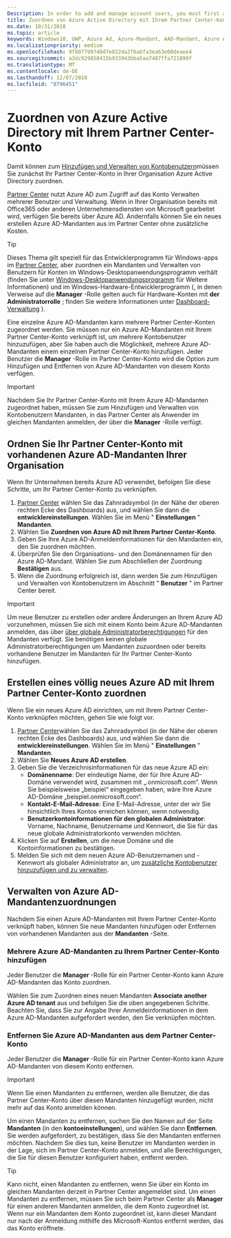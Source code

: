 ```yaml
---
Description: In order to add and manage account users, you must first associate your Partner Center account with your organization's Azure Active Directory.
title: Zuordnen von Azure Active Directory mit Ihrem Partner Center-Konto
ms.date: 10/31/2018
ms.topic: article
keywords: Windows10, UWP, Azure Ad, Azure-Mandant, AAD-Mandant, Azure AD-Mandant, Mandantenverwaltung, Mandanten
ms.localizationpriority: medium
ms.openlocfilehash: 9f807799740d7e832da2f6a6fa3ea63e00deaee4
ms.sourcegitcommit: a3dc929858415b933943bba5aa7487ffa721899f
ms.translationtype: MT
ms.contentlocale: de-DE
ms.lasthandoff: 12/07/2018
ms.locfileid: "8796451"
---
```

# <a name="associate-azure-active-directory-with-your-partner-center-account"></a>Zuordnen von Azure Active Directory mit Ihrem Partner Center-Konto

Damit können zum [Hinzufügen und Verwalten von Kontobenutzern](add-users-groups-and-azure-ad-applications.md)müssen Sie zunächst Ihr Partner Center-Konto in Ihrer Organisation Azure Active Directory zuordnen. 

[Partner Center](https://partner.microsoft.com/dashboard) nutzt Azure AD zum Zugriff auf das Konto Verwalten mehrerer Benutzer und Verwaltung. Wenn in Ihrer Organisation bereits mit Office365 oder anderen Unternehmensdiensten von Microsoft gearbeitet wird, verfügen Sie bereits über Azure AD. Andernfalls können Sie ein neues erstellen Azure AD-Mandanten aus im Partner Center ohne zusätzliche Kosten.

> [!TIP]
> Dieses Thema gilt speziell für das Entwicklerprogramm für Windows-apps im [Partner Center](https://partner.microsoft.com/dashboard), aber zuordnen ein Mandanten und Verwalten von Benutzern für Konten im Windows-Desktopanwendungsprogramm verhält (finden Sie unter [Windows-Desktopanwendungsprogramm](https://docs.microsoft.com/windows/desktop/appxpkg/windows-desktop-application-program#add-and-manage-account-users) für Weitere Informationen) und im Windows-Hardware-Entwicklerprogramm (, in denen Verweise auf die **Manager** -Rolle gelten auch für Hardware-Konten mit **der Administratorrolle** ; finden Sie weitere Informationen unter [Dashboard-Verwaltung](https://docs.microsoft.com/windows-hardware/drivers/dashboard/dashboard-administration) ).

Eine einzelne Azure AD-Mandanten kann mehrere Partner Center-Konten zugeordnet werden. Sie müssen nur ein Azure AD-Mandanten mit Ihrem Partner Center-Konto verknüpft ist, um mehrere Kontobenutzer hinzuzufügen, aber Sie haben auch die Möglichkeit, mehrere Azure AD-Mandanten einem einzelnen Partner Center-Konto hinzufügen. Jeder Benutzer die **Manager** -Rolle im Partner Center-Konto wird die Option zum Hinzufügen und Entfernen von Azure AD-Mandanten von diesem Konto verfügen.

> [!IMPORTANT]
> Nachdem Sie Ihr Partner Center-Konto mit Ihrem Azure AD-Mandanten zugeordnet haben, müssen Sie zum Hinzufügen und Verwalten von Kontobenutzern Mandanten, in das Partner Center als Anwender im gleichen Mandanten anmelden, der über die **Manager** -Rolle verfügt.


## <a name="associate-your-partner-center-account-with-your-organizations-existing-azure-ad-tenant"></a>Ordnen Sie Ihr Partner Center-Konto mit vorhandenen Azure AD-Mandanten Ihrer Organisation

Wenn Ihr Unternehmen bereits Azure AD verwendet, befolgen Sie diese Schritte, um Ihr Partner Center-Konto zu verknüpfen.

1.  [Partner Center](https://partner.microsoft.com/dashboard) wählen Sie das Zahnradsymbol (in der Nähe der oberen rechten Ecke des Dashboards) aus, und wählen Sie dann die **entwicklereinstellungen**. Wählen Sie im Menü " **Einstellungen** " **Mandanten**.
2.  Wählen Sie **Zuordnen von Azure AD mit Ihrem Partner Center-Konto**.
3.  Geben Sie Ihre Azure AD-Anmeldeinformationen für den Mandanten ein, den Sie zuordnen möchten.
4.  Überprüfen Sie den Organisations- und den Domänennamen für den Azure AD-Mandant. Wählen Sie zum Abschließen der Zuordnung **Bestätigen** aus.
5.  Wenn die Zuordnung erfolgreich ist, dann werden Sie zum Hinzufügen und Verwalten von Kontobenutzern im Abschnitt " **Benutzer** " im Partner Center bereit.

> [!IMPORTANT]
> Um neue Benutzer zu erstellen oder andere Änderungen an Ihrem Azure AD vorzunehmen, müssen Sie sich mit einem Konto beim Azure AD-Mandanten anmelden, das über [über globale Administratorberechtigungen](https://docs.microsoft.com/azure/active-directory/users-groups-roles/directory-assign-admin-roles) für den Mandanten verfügt. Sie benötigen keinen globale Administratorberechtigungen um Mandanten zuzuordnen oder bereits vorhandene Benutzer im Mandanten für Ihr Partner Center-Konto hinzufügen.


## <a name="create-a-brand-new-azure-ad-to-associate-with-your-partner-center-account"></a>Erstellen eines völlig neues Azure AD mit Ihrem Partner Center-Konto zuordnen

Wenn Sie ein neues Azure AD einrichten, um mit Ihrem Partner Center-Konto verknüpfen möchten, gehen Sie wie folgt vor.

1.  [Partner Center](https://partner.microsoft.com/dashboard)wählen Sie das Zahnradsymbol (in der Nähe der oberen rechten Ecke des Dashboards) aus, und wählen Sie dann die **entwicklereinstellungen**. Wählen Sie im Menü " **Einstellungen** " **Mandanten**.
2.  Wählen Sie **Neues Azure AD erstellen**.
3.  Geben Sie die Verzeichnisinformationen für das neue Azure AD ein:
    - **Domänenname**: Der eindeutige Name, der für Ihre Azure AD-Domäne verwendet wird, zusammen mit „.onmicrosoft.com“. Wenn Sie beispielsweise „beispiel“ eingegeben haben, wäre Ihre Azure AD-Domäne „beispiel.onmicrosoft.com“.
    - **Kontakt-E-Mail-Adresse**: Eine E-Mail-Adresse, unter der wir Sie hinsichtlich Ihres Kontos erreichen können, wenn notwendig.
    - **Benutzerkontoinformationen für den globalen Administrator**: Vorname, Nachname, Benutzername und Kennwort, die Sie für das neue globale Administratorkonto verwenden möchten.
4.  Klicken Sie auf **Erstellen**, um die neue Domäne und die Kontoinformationen zu bestätigen.
5.  Melden Sie sich mit dem neuen Azure AD-Benutzernamen und -Kennwort als globaler Administrator an, um [zusätzliche Kontobenutzer hinzuzufügen und zu verwalten](add-users-groups-and-azure-ad-applications.md).


## <a name="manage-azure-ad-tenant-associations"></a>Verwalten von Azure AD-Mandantenzuordnungen

Nachdem Sie einen Azure AD-Mandanten mit Ihrem Partner Center-Konto verknüpft haben, können Sie neue Mandanten hinzufügen oder Entfernen von vorhandenen Mandanten aus der **Mandanten** -Seite.


### <a name="add-multiple-azure-ad-tenants-to-your-partner-center-account"></a>Mehrere Azure AD-Mandanten zu Ihrem Partner Center-Konto hinzufügen

Jeder Benutzer die **Manager** -Rolle für ein Partner Center-Konto kann Azure AD-Mandanten das Konto zuordnen.

Wählen Sie zum Zuordnen eines neuen Mandanten **Associate another Azure AD tenant** aus und befolgen Sie die oben angegebenen Schritte. Beachten Sie, dass Sie zur Angabe Ihrer Anmeldeinformationen in dem Azure AD-Mandanten aufgefordert werden, den Sie verknüpfen möchten.


### <a name="remove-an-azure-ad-tenant-from-your-partner-center-account"></a>Entfernen Sie Azure AD-Mandanten aus dem Partner Center-Konto

Jeder Benutzer die **Manager** -Rolle für ein Partner Center-Konto kann Azure AD-Mandanten von diesem Konto entfernen.

> [!IMPORTANT]
> Wenn Sie einen Mandanten zu entfernen, werden alle Benutzer, die das Partner Center-Konto über diesen Mandanten hinzugefügt wurden, nicht mehr auf das Konto anmelden können. 

Um einen Mandanten zu entfernen, suchen Sie den Namen auf der Seite **Mandanten** (in den **kontoeinstellungen**), und wählen Sie dann **Entfernen**. Sie werden aufgefordert, zu bestätigen, dass Sie den Mandanten entfernen möchten. Nachdem Sie dies tun, keine Benutzer im Mandanten werden in der Lage, sich im Partner Center-Konto anmelden, und alle Berechtigungen, die Sie für diesen Benutzer konfiguriert haben, entfernt werden.

> [!TIP]
> Kann nicht, einen Mandanten zu entfernen, wenn Sie über ein Konto im gleichen Mandanten derzeit in Partner Center angemeldet sind. Um einen Mandanten zu entfernen, müssen Sie sich beim Partner Center als **Manager** für einen anderen Mandanten anmelden, die dem Konto zugeordnet ist. Wenn nur ein Mandanten dem Konto zugeordnet ist, kann dieser Mandant nur nach der Anmeldung mithilfe des Microsoft-Kontos entfernt werden, das das Konto eröffnete.


